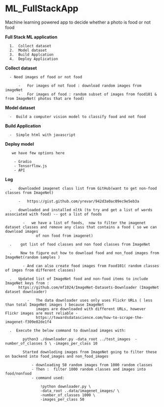 # ML_FullStackApp
Machine learning powered app to decide whether a photo is food or not food



   **Full Stack ML application**
   
      1.  Collect dataset
      2.  Model dataset
      3.  Build Applcation
      4.  Deploy Application
      
      
   **Collect dataset**
      
      - Need images of food or not food
      
          -   For images of not food : download random images from imageNet
          -   For images of food : random subset of images from food101 & from ImageNet( photos that are food)
     
   **Model dataset**
   
      -  Build a computer vision model to classify food and not food
      
   **Build Application**
   
      -  Simple html with javascript
      
   **Deploy model**
   
       we have few options here
       
        - Gradio
        - Tensorflow.js
        - API
        
   **Log**
   
      .   downloaded imagenet class list from GitHub(want to get non-food classes from ImageNet)
      
          -   https://gist.github.com/yrevar/942d3a0ac09ec9e5eb3a
          
      .   downloaded and installed nltk (to try and get a list of words associated with food) -- got a list of foods
          
            -   we have a list of foods,  now to filter the imagenet dataset classes and remove any class that contains a food ( so we can download images
                  of non food from imagenet)
                  
      .    got list of food classes and non food classes from ImageNet
      
      .    Now to figure out how to download food and non_food images from ImageNet(random samples )
          
            - And can also create food images from Food101( random classes of imges from different classes)
       
      .   Updated list of ImageNet food and non-food items to include ImageNet keys from :
          https://github.com/mf1024/ImageNet-Datasets-Downloader (ImageNet dataset downloader)
            
              -   The data downloader uses only uses Flickr URLs ( less than total ImageNet images ) because ImageNet
                  images are downloaded with different URLs, however Flickr images are most reliable - 
                  https://towardsdatascience.com/how-to-scrape-the-imagenet-f309e02de1f4
                  
      .  Execute the below command to download images with:
                    
            python3 ./downloader.py -data_root ../test_images  -number_of_classes 5 \ -images_per_class 10
          
            Started downloding images from ImageNet going to filter these on backend into food_images and non_food_images
            
                - downloading 50 random images from 1000 random classes
                - Then :  filter 1000 random classes and images into food/nonfood
                - command used:
                  
                    !python downloader.py \
                    -data_root ..data/imagenet_images/ \
                    -number_of_classes 1000 \
                    -images_per_class 50
      
      
